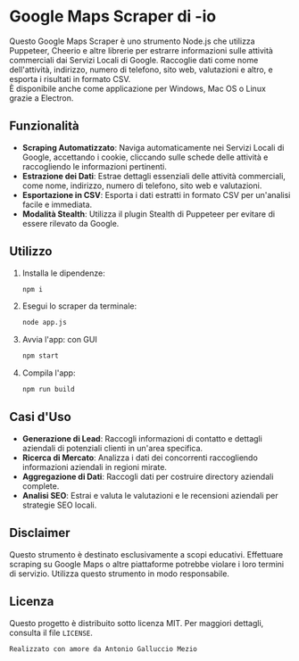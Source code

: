 # Google Maps Scraper di -io

Questo Google Maps Scraper è uno strumento Node.js che utilizza Puppeteer, Cheerio e altre librerie per estrarre informazioni sulle attività commerciali dai Servizi Locali di Google. Raccoglie dati come nome dell'attività, indirizzo, numero di telefono, sito web, valutazioni e altro, e esporta i risultati in formato CSV.  
È disponibile anche come applicazione per Windows, Mac OS o Linux grazie a Electron.

## Funzionalità

- **Scraping Automatizzato**: Naviga automaticamente nei Servizi Locali di Google, accettando i cookie, cliccando sulle schede delle attività e raccogliendo le informazioni pertinenti.
- **Estrazione dei Dati**: Estrae dettagli essenziali delle attività commerciali, come nome, indirizzo, numero di telefono, sito web e valutazioni.
- **Esportazione in CSV**: Esporta i dati estratti in formato CSV per un'analisi facile e immediata.
- **Modalità Stealth**: Utilizza il plugin Stealth di Puppeteer per evitare di essere rilevato da Google.

## Utilizzo

1. Installa le dipendenze:
    ```bash
    npm i
    ```

2. Esegui lo scraper da terminale:
    ```bash
    node app.js
    ```

3. Avvia l'app: con GUI
    ```bash
    npm start
    ```

4. Compila l'app:
    ```bash
    npm run build
    ```

## Casi d'Uso

- **Generazione di Lead**: Raccogli informazioni di contatto e dettagli aziendali di potenziali clienti in un'area specifica.
- **Ricerca di Mercato**: Analizza i dati dei concorrenti raccogliendo informazioni aziendali in regioni mirate.
- **Aggregazione di Dati**: Raccogli dati per costruire directory aziendali complete.
- **Analisi SEO**: Estrai e valuta le valutazioni e le recensioni aziendali per strategie SEO locali.

## Disclaimer

Questo strumento è destinato esclusivamente a scopi educativi. Effettuare scraping su Google Maps o altre piattaforme potrebbe violare i loro termini di servizio. Utilizza questo strumento in modo responsabile.

## Licenza

Questo progetto è distribuito sotto licenza MIT. Per maggiori dettagli, consulta il file `LICENSE`.

```bash
Realizzato con amore da Antonio Galluccio Mezio
```

